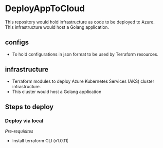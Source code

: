 # DeployAppToCloud
This repository would hold infrastructure as code to be deployed to Azure. This infrastructure would host a Golang application. 

## configs 
- To hold configurations in json format to be used by Terraform resources. 

## infrastructure
- Terraform modules to deploy Azure Kubernetes Services (AKS) cluster infrastructure.
- This cluster would host a Golang application 


## Steps to deploy

### Deploy via local
*Pre-requisites*
- Install terraform CLI (v1.0.11)
